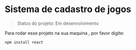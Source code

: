 <h1>Sistema de cadastro de jogos</h1>

>Status do projeto: Em desenvolvimento

Para rodar esse projeto na sua maquina , por favor digite:

```
npm install react
```
